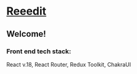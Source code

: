 # [Reeedit](https://ssmodish.github.io/reeedit/)

## Welcome!

### Front end tech stack:

React v.18, React Router, Redux Toolkit, ChakraUI
